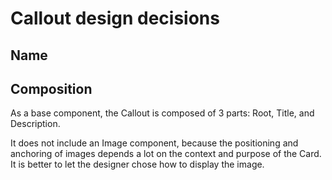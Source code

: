 # Callout design decisions

## Name

## Composition

As a base component, the Callout is composed of 3 parts: Root, Title, and Description.

<!-- To review -->

It does not include an Image component, because the positioning and anchoring of images depends a lot on the context and purpose of the Card. It is better to let the designer chose how to display the image.
